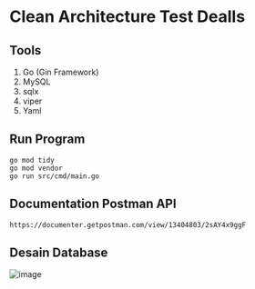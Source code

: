 # Clean Architecture Test Dealls

## Tools
1. Go (Gin Framework)
2. MySQL
3. sqlx
4. viper
5. Yaml


## Run Program
```
go mod tidy
go mod vendor
go run src/cmd/main.go
```

## Documentation Postman API
```
https://documenter.getpostman.com/view/13404803/2sAY4x9ggF
```

## Desain Database
![image](https://github.com/user-attachments/assets/b98d1ddd-d142-4dab-a5c8-14131981e1c6)
